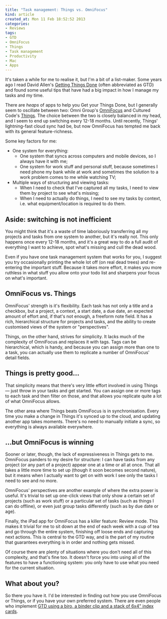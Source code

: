 ```yaml
---
title: "Task management: Things vs. OmniFocus"
kind: article
created_at: Mon 11 Feb 18:52:52 2013
categories:
- Reviews
tags:
- GTD
- OmniFocus
- Things
- Task management
- Productivity
- Mac
- Apps
---
```


It's taken a while for me to realise it, but I'm a bit of a list-maker. Some years ago I read David Allen's [Getting Things Done][] (often abbreviated as GTD) and found some useful tips that have had a big impact in how I manage my tasks and my time.

There are *heaps* of apps to help you Get your Things Done, but I generally seem to oscillate between two: Omni Group's [OmniFocus][] and Cultured Code's [Things][]. The choice between the two is closely balanced in my head, and I seem to end up switching every 12-18 months. Until recently, Things' lightning-fast cloud sync had be, but now OmniFocus has tempted me back with its general feature-richness.

Some key factors for me:

-   One system for everything:
    -   One system that syncs across computers and mobile devices, so I always have it with me;
    -   One system for work stuff and personal stuff, because sometimes I need phone my bank while at work and sometimes the solution to a work problem comes to me while watching TV;
-   Multiple ways of structuring and viewing tasks:
    -   When I need to check that I've captured all my tasks, I need to view them by project to see what's missing;
    -   When I need to actually do things, I need to see my tasks by context, i.e. what equipment/location is required to do them.

## Aside: switching is not inefficient

You might think that it's a waste of time laboriously transferring all my projects and tasks from one system to another, but it's really not. This only happens once every 12-18 months, and it's a great way to do a full audit of everything I want to achieve, spot what's missing and cull the dead wood.

Even if you have one task management system that works for you, I suggest you try occasionally printing the whole lot off (on real dead trees) and re-entering the important stuff. Because it takes more effort, it makes you more ruthless in what stuff you allow onto your todo list and sharpens your focus on what's important.

## OmniFocus vs. Things

OmniFocus' strength is it's flexibility. Each task has not only a title and a checkbox, but a project, a context, a start date, a due date, an expected amount of effort and, if that's not enough, a freeform note field. It has a rich, hierarchical structure for projects and tasks, and the ability to create customised views of the system or "perspectives".

Things, on the other hand, strives for simplicity. It lacks much of the complexity of OmniFocus and replaces it with tags. Tags can be hierarchical, which is handy, and because you can assign more than one to a task, you can actually use them to replicate a number of OmniFocus' detail fields.

## Things is pretty good...

That simplicity means that there's very little effort involved in using Things — just throw in your tasks and get started. You can assign one or more tags to each task and then filter on those, and that allows you replicate quite a lot of what OmniFocus allows.

The other area where Things beats OmniFocus is in synchronisation. Every time you make a change in Things it's synced up to the cloud, and updating another app takes moments. There's no need to manually initiate a sync, so everything is always available everywhere.

## ...but OmniFocus is winning

Sooner or later, though, the lack of expressiveness in Things gets to me. OmniFocus panders to my desire for structure: I can have tasks from any project (or any part of a project) appear one at a time or all at once. That all takes a little more time to set up (though it soon becomes second nature), but it means when I actually want to get on with work I see only the tasks I need to see and no more.

OmniFocus' perspectives are another example of where the extra power is useful. It's trivial to set up one-click views that only show a certain set of projects (such as work stuff) or a particular set of tasks (such as things I can do offline), or even just group tasks differently (such as by due date or age).

Finally, the iPad app for OmniFocus has a killer feature: Review mode. This makes it trivial for me to sit down at the end of each week with a cup of tea and go through the entire system, finishing off loose ends and capturing next actions. This is central to the GTD way, and is the part of my routine that guarantees everything is in order and nothing gets missed.

Of course there are plenty of situations where you don't need all of this complexity, and that's fine too. It doesn't force you into using all of the features to have a functioning system: you only have to use what you need for the current situation.

## What about you?

So there you have it. I'd be interested in finding out how you use OmniFocus or Things, or if you have your own preferred system. There are even people who implement [GTD using a biro, a binder clip and a stack of 6x4" index cards][Hipster PDA].

[Getting Things Done]: http://en.wikipedia.org/wiki/Getting_Things_Done
[OmniFocus]: http://www.omnigroup.com/products/omnifocus/
[Things]: http://culturedcode.com/things/
[Hipster PDA]: http://www.diyplanner.com/templates/official/hpda
